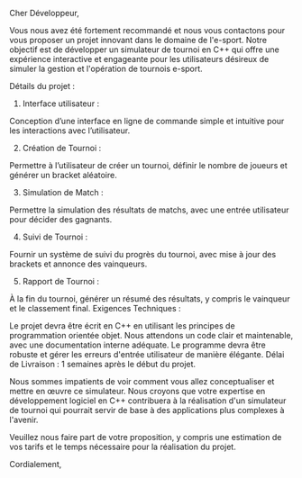 Cher Développeur,

Vous nous avez été fortement recommandé et nous vous contactons pour vous proposer un projet innovant dans le domaine de l'e-sport. Notre objectif est de développer un simulateur de tournoi en C++ qui offre une expérience interactive et engageante pour les utilisateurs désireux de simuler la gestion et l'opération de tournois e-sport.

Détails du projet :

1. Interface utilisateur :

Conception d’une interface en ligne de commande simple et intuitive pour les interactions avec l’utilisateur.

2. Création de Tournoi :

Permettre à l’utilisateur de créer un tournoi, définir le nombre de joueurs et générer un bracket aléatoire.

3. Simulation de Match :

Permettre la simulation des résultats de matchs, avec une entrée utilisateur pour décider des gagnants.

4. Suivi de Tournoi :

Fournir un système de suivi du progrès du tournoi, avec mise à jour des brackets et annonce des vainqueurs.

5. Rapport de Tournoi :

À la fin du tournoi, générer un résumé des résultats, y compris le vainqueur et le classement final.
Exigences Techniques :

Le projet devra être écrit en C++ en utilisant les principes de programmation orientée objet.
Nous attendons un code clair et maintenable, avec une documentation interne adéquate.
Le programme devra être robuste et gérer les erreurs d'entrée utilisateur de manière élégante.
Délai de Livraison : 1 semaines après le début du projet.

Nous sommes impatients de voir comment vous allez conceptualiser et mettre en œuvre ce simulateur. Nous croyons que votre expertise en développement logiciel en C++ contribuera à la réalisation d'un simulateur de tournoi qui pourrait servir de base à des applications plus complexes à l'avenir.

Veuillez nous faire part de votre proposition, y compris une estimation de vos tarifs et le temps nécessaire pour la réalisation du projet.

Cordialement,
